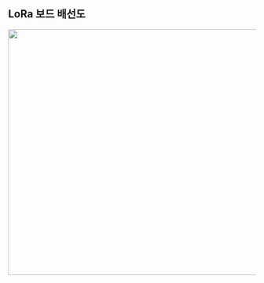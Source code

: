 ## LoRa 보드 배선도
<img src = "https://user-images.githubusercontent.com/37902752/138795344-08414909-07be-48cb-b201-df8b462c08a7.jpg" width="750" height="500">
